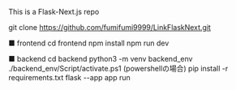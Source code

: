 This is a Flask-Next.js repo

git clone https://github.com/fumifumi9999/LinkFlaskNext.git

■ frontend
cd frontend
npm install
npm run dev

■ backend
cd backend
python3 -m venv backend_env
./backend_env/Script/activate.ps1 (powershellの場合)
pip install -r requirements.txt
flask --app app run

